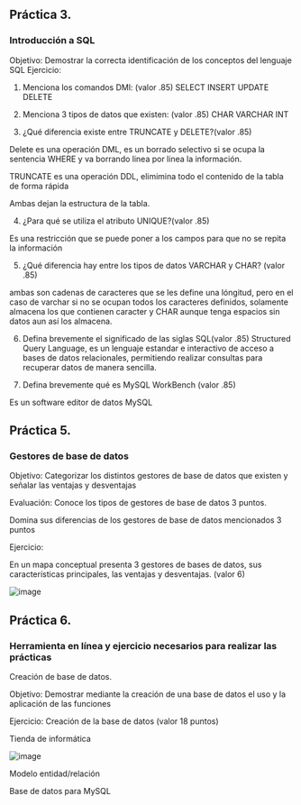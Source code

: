 ## Práctica 3.
### Introducción a SQL
Objetivo: Demostrar la correcta identificación de los conceptos del lenguaje SQL
Ejercicio:

1. Menciona los comandos DMl: (valor .85)
 SELECT
 INSERT
 UPDATE
 DELETE

2. Menciona 3 tipos de datos que existen: (valor .85)
CHAR
VARCHAR
INT

3. ¿Qué diferencia existe entre TRUNCATE y DELETE?(valor .85)

Delete es una operación DML, es un borrado selectivo si se ocupa la sentencia WHERE y va borrando linea por linea la información.

TRUNCATE es una operación DDL, elimimina todo el contenido de la tabla de forma rápida

Ambas  dejan la estructura de la tabla.

4. ¿Para qué se utiliza el atributo UNIQUE?(valor .85)

Es una restricción que se puede poner a los campos para que no se repita la información

5. ¿Qué diferencia hay entre los tipos de datos VARCHAR y CHAR? (valor .85)

ambas son cadenas de caracteres que se les define una lóngitud, pero en el caso de varchar si no se ocupan todos los caracteres definidos, solamente almacena los que contienen caracter y CHAR aunque tenga espacios sin datos aun así los almacena.

6. Defina brevemente el significado de las siglas SQL(valor .85)
Structured Query Language, es un lenguaje estandar e interactivo de acceso a bases de datos relacionales, permitiendo realizar consultas para recuperar datos de manera sencilla.

7. Defina brevemente qué es MySQL WorkBench (valor .85)

Es un software editor de datos MySQL

## Práctica 5.
### Gestores de base de datos

Objetivo: Categorizar los distintos gestores de base de datos que existen y señalar las
ventajas y desventajas

Evaluación: Conoce los tipos de gestores de base de datos 3 puntos.

Domina sus diferencias de los gestores de base de datos mencionados 3 puntos

Ejercicio:

En un mapa conceptual presenta 3 gestores de bases de datos, sus características
principales, las ventajas y desventajas. (valor 6)

![image](https://user-images.githubusercontent.com/101668305/172749139-17c1ef5a-d98d-4f1c-b076-82c6d2d26be9.png)




## Práctica 6.
### Herramienta en línea y ejercicio necesarios para realizar las prácticas

Creación de base de datos.

Objetivo: Demostrar mediante la creación de una base de datos el uso y la aplicación de
las funciones

Ejercicio: Creación de la base de datos (valor 18 puntos)

Tienda de informática

![image](https://user-images.githubusercontent.com/91554777/170415101-717bca19-3644-46a9-8a57-8d5940c5d283.png)




Modelo entidad/relación




Base de datos para MySQL
